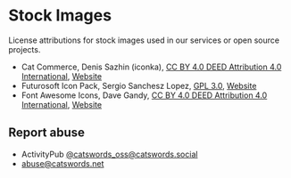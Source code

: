 # Stock Images

License attributions for stock images used in our services or open source projects.

* Cat Commerce, Denis Sazhin (iconka), [CC BY 4.0 DEED Attribution 4.0 International](https://creativecommons.org/licenses/by/4.0/), [Website](https://iconka.com/portfolio/cat-commerce/)
* Futurosoft Icon Pack, Sergio Sanchesz Lopez, [GPL 3.0](https://www.gnu.org/licenses/gpl-3.0.html), [Website](https://www.iconfinder.com/iconsets/Futurosoft_Icons)
* Font Awesome Icons, Dave Gandy, [CC BY 4.0 DEED Attribution 4.0 International](https://creativecommons.org/licenses/by/4.0/), [Website](http://fontawesome.io/)

## Report abuse
* ActivityPub [@catswords_oss@catswords.social](https://catswords.social/@catswords_oss)
* abuse@catswords.net
